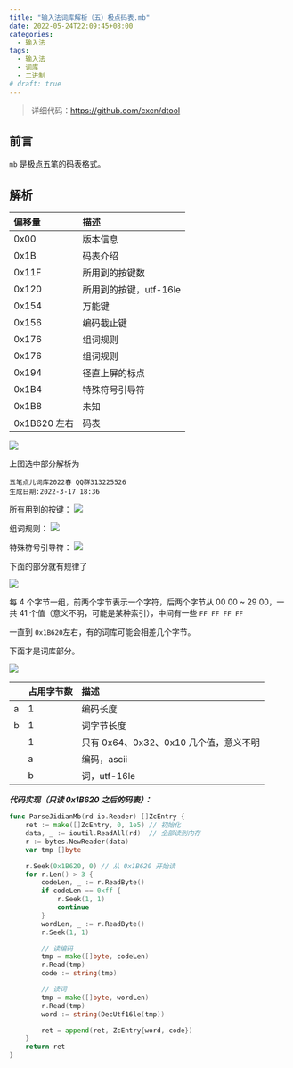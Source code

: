 ```yaml
---
title: "输入法词库解析（五）极点码表.mb"
date: 2022-05-24T22:09:45+08:00
categories:
  - 输入法
tags:
  - 输入法
  - 词库
  - 二进制
# draft: true
---
```


> 详细代码：<https://github.com/cxcn/dtool>

## 前言

`mb` 是极点五笔的码表格式。

## 解析

| 偏移量       | 描述                   |
| :----------- | :--------------------- |
| 0x00         | 版本信息               |
| 0x1B         | 码表介绍               |
| 0x11F        | 所用到的按键数         |
| 0x120        | 所用到的按键，utf-16le |
| 0x154        | 万能键                 |
| 0x156        | 编码截止键             |
| 0x176        | 组词规则               |
| 0x176        | 组词规则               |
| 0x194        | 径直上屏的标点         |
| 0x1B4        | 特殊符号引导符         |
| 0x1B8        | 未知                   |
| 0x1B620 左右 | 码表                   |

![](https://tucang.cc/api/image/show/f247661553894fe968bdbe1fbae0061a)

上图选中部分解析为

```
五笔点儿词库2022春 QQ群313225526
生成日期:2022-3-17 18:36
```

所有用到的按键：
![](https://tucang.cc/api/image/show/a5de036b87b103b22399e3be42249cda)

组词规则：
![](https://tucang.cc/api/image/show/a22851de0f98136734115c9970d24c80)

特殊符号引导符：
![](https://tucang.cc/api/image/show/a905bf4c20363e20d4abb900eabfcf31)

下面的部分就有规律了

![](https://tucang.cc/api/image/show/753ba4dd9df4658efaeee98719d8a489)

每 4 个字节一组，前两个字节表示一个字符，后两个字节从 00 00 ~ 29 00，一共 41 个值（意义不明，可能是某种索引），中间有一些 `FF FF FF FF`

一直到 `0x1B620`左右，有的词库可能会相差几个字节。

下面才是词库部分。

![](https://tucang.cc/api/image/show/24595503ce2b7866585c4d0ee04cfb47)

|     | 占用字节数 | 描述                                   |
| :-- | :--------- | :------------------------------------- |
| a   | 1          | 编码长度                               |
| b   | 1          | 词字节长度                             |
|     | 1          | 只有 0x64、0x32、0x10 几个值，意义不明 |
|     | a          | 编码，ascii                            |
|     | b          | 词，utf-16le                           |

**_代码实现（只读 0x1B620 之后的码表）：_**

```go
func ParseJidianMb(rd io.Reader) []ZcEntry {
    ret := make([]ZcEntry, 0, 1e5) // 初始化
    data, _ := ioutil.ReadAll(rd)  // 全部读到内存
    r := bytes.NewReader(data)
    var tmp []byte

    r.Seek(0x1B620, 0) // 从 0x1B620 开始读
    for r.Len() > 3 {
        codeLen, _ := r.ReadByte()
        if codeLen == 0xff {
            r.Seek(1, 1)
            continue
        }
        wordLen, _ := r.ReadByte()
        r.Seek(1, 1)

        // 读编码
        tmp = make([]byte, codeLen)
        r.Read(tmp)
        code := string(tmp)

        // 读词
        tmp = make([]byte, wordLen)
        r.Read(tmp)
        word := string(DecUtf16le(tmp))

        ret = append(ret, ZcEntry{word, code})
    }
    return ret
}
```
